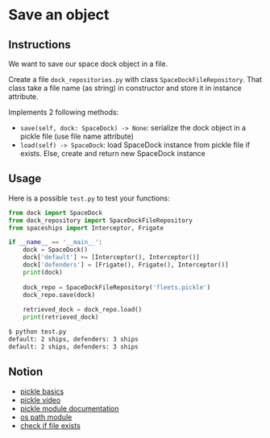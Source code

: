 # Save an object

## Instructions

We want to save our space dock object in a file.

Create a file `dock_repositories.py` with class `SpaceDockFileRepository`. That class take a file name (as string) in constructor and store it in instance attribute.

Implements 2 following methods:

* `save(self, dock: SpaceDock) -> None`: serialize the dock object in a pickle file (use file name attribute)
* `load(self) -> SpaceDock`: load SpaceDock instance from pickle file if exists. Else, create and return new SpaceDock instance

## Usage

Here is a possible `test.py` to test your functions:

```python
from dock import SpaceDock
from dock_repository import SpaceDockFileRepository
from spaceships import Interceptor, Frigate

if __name__ == '__main__':
    dock = SpaceDock()
    dock['default'] += [Interceptor(), Interceptor()]
    dock['defenders'] = [Frigate(), Frigate(), Interceptor()]
    print(dock)
    
    dock_repo = SpaceDockFileRepository('fleets.pickle')
    dock_repo.save(dock)
    
    retrieved_dock = dock_repo.load()
    print(retrieved_dock)
```

```bash
$ python test.py
default: 2 ships, defenders: 3 ships
default: 2 ships, defenders: 3 ships
```

## Notion

* [pickle basics](https://www.datacamp.com/tutorial/pickle-python-tutorial)
* [pickle video](https://www.youtube.com/watch?v=a1mK13lGrQ8)
* [pickle module documentation](https://docs.python.org/3/library/pickle.html)
* [os path module](https://docs.python.org/3/library/os.path.html)
* [check if file exists](https://docs.python.org/3/library/os.path.html#os.path.exists)
